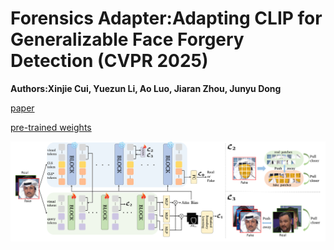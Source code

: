 # Forensics Adapter:Adapting CLIP for Generalizable Face Forgery Detection (CVPR 2025)
**Authors:Xinjie Cui, Yuezun Li, Ao Luo, Jiaran Zhou, Junyu Dong** 

[paper](https://arxiv.org/abs/2411.19715)

[pre-trained weights](XXXXX)

![Pipeline of the proposed Forensics Adapter. ](https://github.com/OUC-VAS/ForensicsAdapter/blob/main/figures/structure.png)
